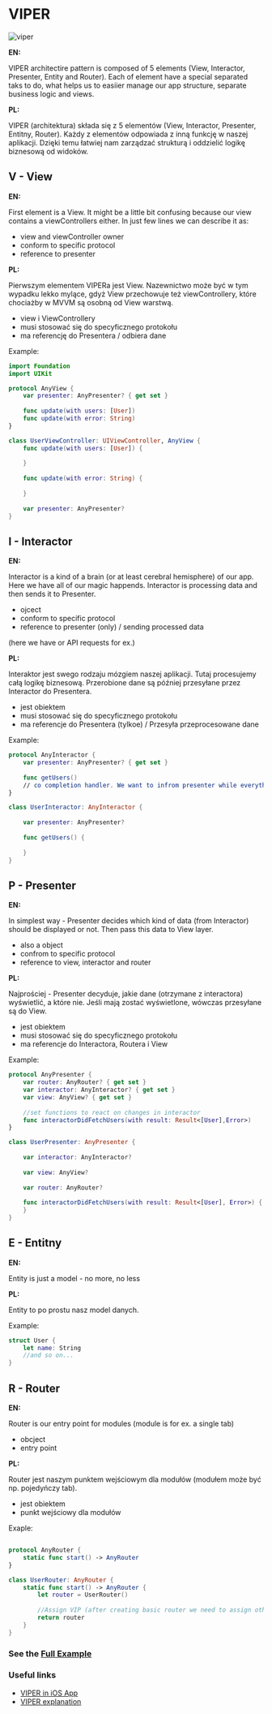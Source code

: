 # VIPER

![viper](https://user-images.githubusercontent.com/58946631/137489198-cc408695-fded-4c3f-9275-223e35174dbf.png)

**EN:**

VIPER architectire pattern is composed of 5 elements (View, Interactor, Presenter, Entity and Router). Each of element have a special separated taks to do, what helps us to easiier manage our app structure, separate business logic and views. 

**PL:**

VIPER (architektura) składa się z 5 elementów (View, Interactor, Presenter, Entitny, Router). Każdy z elementów odpowiada z inną funkcję w naszej aplikacji. Dzięki temu łatwiej nam zarządzać strukturą i oddzielić logikę biznesową od widoków. 


## V - View

**EN:**

First element is a View. It might be a little bit confusing because our view contains a viewControllers either. In just few lines we can describe it as:
- view and viewController owner
- conform to specific protocol
- reference to presenter

**PL:**

Pierwszym elementem VIPERa jest View. Nazewnictwo może być w tym wypadku lekko mylące, gdyż View przechowuje też viewControllery, które chociażby w MVVM są osobną od View warstwą. 
- view i ViewControllery
- musi stosować się do specyficznego protokołu
- ma referencję do Presentera / odbiera dane

Example:

```swift 
import Foundation
import UIKit

protocol AnyView {
    var presenter: AnyPresenter? { get set }
    
    func update(with users: [User])
    func update(with error: String)
}

class UserViewController: UIViewController, AnyView {
    func update(with users: [User]) {
        
    }
    
    func update(with error: String) {
        
    }
    
    var presenter: AnyPresenter?
}
```

## I - Interactor

**EN:**

Interactor is a kind of a brain (or at least cerebral hemisphere) of our app. Here we have all of our magic happends. Interactor is processing data and then sends it to Presenter. 
- ojcect
- conform to specific protocol
- reference to presenter (only) / sending processed data 

(here we have or API requests for ex.)

**PL:**

Interaktor jest swego rodzaju mózgiem naszej aplikacji. Tutaj procesujemy całą logikę biznesową. Przerobione dane są później przesyłane przez Interactor do Presentera. 
- jest obiektem
- musi stosować się do specyficznego protokołu
- ma referencje do Presentera (tylkoe) / Przesyła przeprocesowane dane 

Example:

```swift
protocol AnyInteractor {
    var presenter: AnyPresenter? { get set }
    
    func getUsers()
    // co completion handler. We want to infrom presenter while everything is ready
}

class UserInteractor: AnyInteractor {
    
    var presenter: AnyPresenter?
    
    func getUsers() {
    
    }
}
```

## P - Presenter

**EN:**

In simplest way - Presenter decides which kind of data (from Interactor) should be displayed or not. Then pass this data to View layer. 
- also a object
- confrom to specific protocol
- reference to view, interactor and router

**PL:**

Najprościej - Presenter decyduje, jakie dane (otrzymane z interactora) wyświetlić, a które nie. Jeśli mają zostać wyświetlone, wówczas przesyłane są do View. 
- jest obiektem
- musi stosować się do specyficznego protokołu
- ma referencje do Interactora, Routera i View

Example:

```swift
protocol AnyPresenter {
    var router: AnyRouter? { get set }
    var interactor: AnyInteractor? { get set }
    var view: AnyView? { get set }
    
    //set functions to react on changes in interactor
    func interactorDidFetchUsers(with result: Result<[User],Error>)
}

class UserPresenter: AnyPresenter {
    
    var interactor: AnyInteractor?
    
    var view: AnyView?
    
    var router: AnyRouter?
    
    func interactorDidFetchUsers(with result: Result<[User], Error>) {
    }
}
```

## E - Entitny

**EN:**

Entity is just a model - no more, no less

**PL:**

Entity to po prostu nasz model danych.

Example:

```swift
struct User {
    let name: String
    //and so on...
}

```

## R - Router

**EN:**

Router is our entry point for modules (module is for ex. a single tab)
- obcject
- entry point

**PL:**

Router jest naszym punktem wejściowym dla modułów (modułem może być np. pojedyńczy tab).
- jest obiektem
- punkt wejściowy dla modułów

Exaple:

```swift 

protocol AnyRouter {
    static func start() -> AnyRouter
}

class UserRouter: AnyRouter {
    static func start() -> AnyRouter {
        let router = UserRouter()
        
        //Assign VIP (after creating basic router we need to assign other parts to it - View, Interactor and Presenter)
        return router
    }
}

```

### See the [Full Example](https://github.com/P-Jag/ViperPractice/tree/main/ViperPractice)

### Useful links
* [VIPER in iOS App](https://medium.com/cr8resume/viper-architecture-for-ios-project-with-simple-demo-example-7a07321dbd29)
* [VIPER explanation](https://www.youtube.com/watch?v=hFLdbWEE3_Y)
